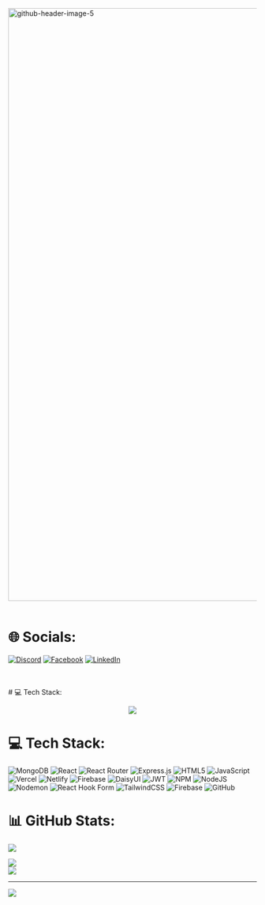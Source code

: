 <img width="1200" src="https://i.ibb.co/7tbDM2L/github-header-image-5.png" alt="github-header-image-5" border="0">

<br>
<br>

# 🌐 Socials:

[![Discord](https://img.shields.io/badge/Discord-%237289DA.svg?logo=discord&logoColor=white)](https://discord.gg/s.f.tanim) [![Facebook](https://img.shields.io/badge/Facebook-%231877F2.svg?logo=Facebook&logoColor=white)](https://facebook.com/https://www.facebook.com/sabid.farhan.tanim.2024) [![LinkedIn](https://img.shields.io/badge/LinkedIn-%230077B5.svg?logo=linkedin&logoColor=white)](https://linkedin.com/in/https://www.linkedin.com/in/sabid-farhan-tanim)


<br>
<br>
# 💻 Tech Stack:

<p align="center">
  <a href="https://skillicons.dev">
    <img src="https://skillicons.dev/icons?i=html,css,js,mongodb,netlify,nodejs,npm,react,vercel" />
  </a>
</p>


# 💻 Tech Stack:

![MongoDB](https://img.shields.io/badge/MongoDB-%234ea94b.svg?style=for-the-badge&logo=mongodb&logoColor=white) ![React](https://img.shields.io/badge/react-%2320232a.svg?style=for-the-badge&logo=react&logoColor=%2361DAFB) ![React Router](https://img.shields.io/badge/React_Router-CA4245?style=for-the-badge&logo=react-router&logoColor=white) ![Express.js](https://img.shields.io/badge/express.js-%23404d59.svg?style=for-the-badge&logo=express&logoColor=%2361DAFB) ![HTML5](https://img.shields.io/badge/html5-%23E34F26.svg?style=for-the-badge&logo=html5&logoColor=white) ![JavaScript](https://img.shields.io/badge/javascript-%23323330.svg?style=for-the-badge&logo=javascript&logoColor=%23F7DF1E) ![Vercel](https://img.shields.io/badge/vercel-%23000000.svg?style=for-the-badge&logo=vercel&logoColor=white) ![Netlify](https://img.shields.io/badge/netlify-%23000000.svg?style=for-the-badge&logo=netlify&logoColor=#00C7B7) ![Firebase](https://img.shields.io/badge/firebase-%23039BE5.svg?style=for-the-badge&logo=firebase) ![DaisyUI](https://img.shields.io/badge/daisyui-5A0EF8?style=for-the-badge&logo=daisyui&logoColor=white) ![JWT](https://img.shields.io/badge/JWT-black?style=for-the-badge&logo=JSON%20web%20tokens) ![NPM](https://img.shields.io/badge/NPM-%23CB3837.svg?style=for-the-badge&logo=npm&logoColor=white) ![NodeJS](https://img.shields.io/badge/node.js-6DA55F?style=for-the-badge&logo=node.js&logoColor=white) ![Nodemon](https://img.shields.io/badge/NODEMON-%23323330.svg?style=for-the-badge&logo=nodemon&logoColor=%BBDEAD) ![React Hook Form](https://img.shields.io/badge/React%20Hook%20Form-%23EC5990.svg?style=for-the-badge&logo=reacthookform&logoColor=white) ![TailwindCSS](https://img.shields.io/badge/tailwindcss-%2338B2AC.svg?style=for-the-badge&logo=tailwind-css&logoColor=white) ![Firebase](https://img.shields.io/badge/firebase-a08021?style=for-the-badge&logo=firebase&logoColor=ffcd34) ![GitHub](https://img.shields.io/badge/github-%23121011.svg?style=for-the-badge&logo=github&logoColor=white)






# 📊 GitHub Stats:


![](https://github-readme-stats.vercel.app/api?username=SFTanim&theme=onedark&hide_border=false&include_all_commits=true&count_private=true)<br/>

![](https://github-readme-streak-stats.herokuapp.com/?user=SFTanim&theme=onedark&hide_border=false)<br/>
![](https://github-readme-stats.vercel.app/api/top-langs/?username=SFTanim&theme=onedark&hide_border=false&include_all_commits=true&count_private=true&layout=compact)

---

[![](https://visitcount.itsvg.in/api?id=SFTanim&icon=0&color=0)](https://visitcount.itsvg.in)

